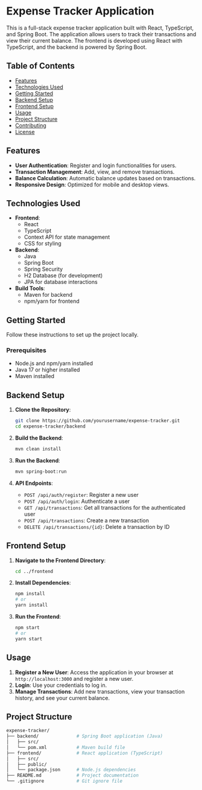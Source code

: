 # Expense Tracker Application

This is a full-stack expense tracker application built with React, TypeScript, and Spring Boot. The application allows users to track their transactions and view their current balance. The frontend is developed using React with TypeScript, and the backend is powered by Spring Boot.

## Table of Contents

- [Features](#features)
- [Technologies Used](#technologies-used)
- [Getting Started](#getting-started)
- [Backend Setup](#backend-setup)
- [Frontend Setup](#frontend-setup)
- [Usage](#usage)
- [Project Structure](#project-structure)
- [Contributing](#contributing)
- [License](#license)

## Features

- **User Authentication**: Register and login functionalities for users.
- **Transaction Management**: Add, view, and remove transactions.
- **Balance Calculation**: Automatic balance updates based on transactions.
- **Responsive Design**: Optimized for mobile and desktop views.

## Technologies Used

- **Frontend**:
  - React
  - TypeScript
  - Context API for state management
  - CSS for styling
- **Backend**:
  - Java
  - Spring Boot
  - Spring Security
  - H2 Database (for development)
  - JPA for database interactions
- **Build Tools**:
  - Maven for backend
  - npm/yarn for frontend

## Getting Started

Follow these instructions to set up the project locally.

### Prerequisites

- Node.js and npm/yarn installed
- Java 17 or higher installed
- Maven installed

## Backend Setup

1. **Clone the Repository**:
    ```bash
    git clone https://github.com/yourusername/expense-tracker.git
    cd expense-tracker/backend
    ```

2. **Build the Backend**:
    ```bash
    mvn clean install
    ```

3. **Run the Backend**:
    ```bash
    mvn spring-boot:run
    ```

4. **API Endpoints**:
   - `POST /api/auth/register`: Register a new user
   - `POST /api/auth/login`: Authenticate a user
   - `GET /api/transactions`: Get all transactions for the authenticated user
   - `POST /api/transactions`: Create a new transaction
   - `DELETE /api/transactions/{id}`: Delete a transaction by ID

## Frontend Setup

1. **Navigate to the Frontend Directory**:
    ```bash
    cd ../frontend
    ```

2. **Install Dependencies**:
    ```bash
    npm install
    # or
    yarn install
    ```

3. **Run the Frontend**:
    ```bash
    npm start
    # or
    yarn start
    ```

## Usage

1. **Register a New User**: Access the application in your browser at `http://localhost:3000` and register a new user.
2. **Login**: Use your credentials to log in.
3. **Manage Transactions**: Add new transactions, view your transaction history, and see your current balance.

## Project Structure

```bash
expense-tracker/
├── backend/              # Spring Boot application (Java)
│   ├── src/
│   └── pom.xml           # Maven build file
├── frontend/             # React application (TypeScript)
│   ├── src/
│   ├── public/
│   └── package.json      # Node.js dependencies
├── README.md             # Project documentation
└── .gitignore            # Git ignore file
